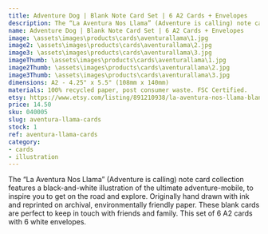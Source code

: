 ```yaml
---
title: Adventure Dog | Blank Note Card Set | 6 A2 Cards + Envelopes
description: The “La Aventura Nos Llama” (Adventure is calling) note card collection features a black-and-white illustration of the ultimate adventure-mobile, to inspire you to get on the road and explore. Originally hand drawn with ink and reprinted on archival, environmentally friendly paper.
name: Adventure Dog | Blank Note Card Set | 6 A2 Cards + Envelopes
image: \assets\images\products\cards\aventurallama\1.jpg
image2: \assets\images\products\cards\aventurallama\2.jpg
image3: \assets\images\products\cards\aventurallama\3.jpg
imageThumb: \assets\images\products\cards\aventurallama\1.jpg
image2Thumb: \assets\images\products\cards\aventurallama\2.jpg
image3Thumb: \assets\images\products\cards\aventurallama\3.jpg
dimensions: A2 - 4.25" x 5.5" (108mm x 140mm)
materials: 100% recycled paper, post consumer waste. FSC Certified.
etsy: https://www.etsy.com/listing/891210938/la-aventura-nos-llama-blank-note-card
price: 14.50
sku: 040005
slug: aventura-llama-cards
stock: 1
ref: aventura-llama-cards
category:
- cards
- illustration
---
```

The “La Aventura Nos Llama” (Adventure is calling) note card collection features a black-and-white illustration of the ultimate adventure-mobile, to inspire you to get on the road and explore. Originally hand drawn with ink and reprinted on archival, environmentally friendly paper. These blank cards are perfect to keep in touch with friends and family. This set of 6 A2 cards with 6 white envelopes.
